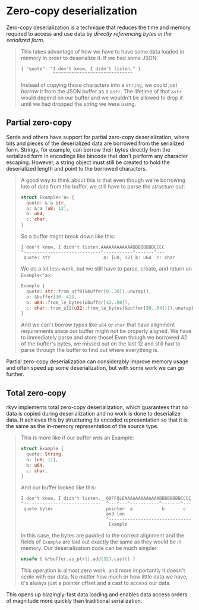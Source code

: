 # Zero-copy deserialization

Zero-copy deserialization is a technique that reduces the time and memory required to access and use
data by *directly referencing bytes in the serialized form*.

> This takes advantage of how we have to have some data loaded in memory in order to deserialize it.
> If we had some JSON:
> ```
> { "quote": "I don't know, I didn't listen." }
>             ^^^^^^^^^^^^^^^^^^^^^^^^^^^^^^
> ```
> Instead of copying those characters into a `String`, we could just *borrow* it from the JSON
> buffer as a `&str`. The lifetime of that `&str` would depend on our buffer and we wouldn't be
> allowed to drop it until we had dropped the string we were using.

## Partial zero-copy

Serde and others have support for partial zero-copy deserialization, where bits and pieces of the
deserialized data are borrowed from the serialized form. Strings, for example, can borrow their
bytes directly from the serialized form in encodings like bincode that don't perform any character
escaping. However, a string object must still be created to hold the deserialized length and point
to the borrowed characters.

> A good way to think about this is that even though we're borrowing lots of data from the buffer,
> we still have to parse the *structure* out:
> ```rs
> struct Example<'a> {
>   quote: &'a str,
>   a: &'a [u8; 12],
>   b: u64,
>   c: char,
> }
> ```
> So a buffer might break down like this:
> ```
> I don't know, I didn't listen.AAAAAAAAAAAABBBBBBBBCCCC
> ^-----------------------------^-----------^-------^---
>  quote: str                    a: [u8; 12] b: u64  c: char
> ```
> We do a lot less work, but we still have to parse, create, and return an `Example<'a>`:
> ```rs
> Example {
>   quote: str::from_utf8(&buffer[0..30]).unwrap(),
>   a: &buffer[30..42],
>   b: u64::from_le_bytes(&buffer[42..50]),
>   c: char::from_u32(u32::from_le_bytes(&buffer[50..54]))).unwrap(),
> }
> ```
> And we can't borrow types like `u64` or `char` that have alignment requirements since our buffer
> might not be properly aligned. We have to immediately parse and store those! Even though we
> borrowed 42 of the buffer's bytes, we missed out on the last 12 and still had to parse through the
> buffer to find out where everything is.

Partial zero-copy deserialization can considerably improve memory usage and often speed up
some deserialization, but with some work we can go further.

## Total zero-copy

rkyv implements total zero-copy deserialization, which guarantees that no data is copied during
deserialization and no work is done to deserialize data. It achieves this by structuring its encoded
representation so that it is the same as the in-memory representation of the source type.

> This is more like if our buffer *was* an Example:
> ```rs
> struct Example {
>   quote: String,
>   a: [u8; 12],
>   b: u64,
>   c: char,
> }
> ```
> And our buffer looked like this:
> ```
> I don't know, I didn't listen.__QOFFQLENAAAAAAAAAAAABBBBBBBBCCCC
> ^-----------------------------  ^---^---^-----------^-------^---
>  quote bytes                    pointer  a           b       c
>                                 and len
>                                 ^-------------------------------
>                                  Example
> ```
> In this case, the bytes are padded to the correct alignment and the fields of `Example` are laid
> out exactly the same as they would be in memory. Our deserialization code can be much simpler:
> ```rs
> unsafe { &*buffer.as_ptr().add(32).cast() }
> ```
> This operation is almost zero work, and more importantly it doesn't *scale* with our data. No
> matter how much or how little data we have, it's always just a pointer offset and a cast to access
> our data.

This opens up blazingly-fast data loading and enables data access orders of magnitude more quickly
than traditional serialization.
